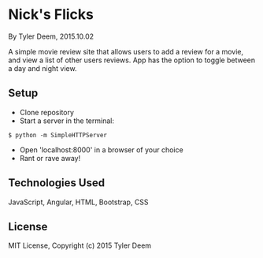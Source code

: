 Nick's Flicks
==========

By Tyler Deem, 2015.10.02

A simple movie review site that allows users to add a review for a movie, and view a list of other users reviews.
App has the option to toggle between a day and night view.

Setup
----------
* Clone repository
* Start a server in the terminal:
```
$ python -m SimpleHTTPServer
```
* Open 'localhost:8000' in a browser of your choice
* Rant or rave away!

Technologies Used
----------
JavaScript, Angular, HTML, Bootstrap, CSS

License
----------
MIT License, Copyright (c) 2015 Tyler Deem
